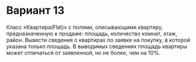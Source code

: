 # Вариант 13
Класс «Квартира(Flat)» с полями, описывающими квартиру, предназначенную к продаже: площадь, количество комнат, этаж, район. Вывести сведения о квартирах по заявке на покупку, в которой указана только площадь. В выводимых сведениях площадь квартиры может отличаться от заявленной, но не более, чем на 10%.